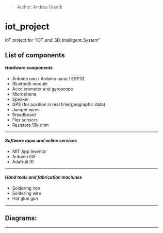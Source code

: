 > Author: Andrea Grandi
>
# iot_project
IoT project for "IOT_and_3D_Intelligent_System" 

## List of components

#### *Hardware components*
* Arduino uno / Arduino nano / ESP32
* Bluetooth module
* Accelerometer and gyroscope
* Microphone
* Speaker
* GPS (for position in real time/geographic data)
* Jumper wires
* Breadboard
* Flex sensors
* Resistors 10k ohm
--- 
#### *Software apps and online services*
* MIT App Inventor
* Arduino IDE
* Adafruit IO
---
#### *Hand tools and fabrication machines*
* Soldering iron
* Soldering wire
* Hot glue gun
---
## Diagrams:


---
